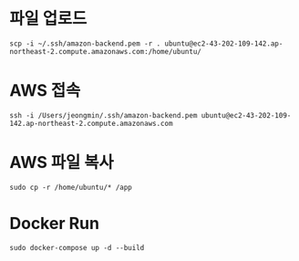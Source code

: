 # 파일 업로드
~~~
scp -i ~/.ssh/amazon-backend.pem -r . ubuntu@ec2-43-202-109-142.ap-northeast-2.compute.amazonaws.com:/home/ubuntu/
~~~

# AWS 접속
~~~
ssh -i /Users/jeongmin/.ssh/amazon-backend.pem ubuntu@ec2-43-202-109-142.ap-northeast-2.compute.amazonaws.com
~~~

# AWS 파일 복사
~~~
sudo cp -r /home/ubuntu/* /app
~~~

# Docker Run
~~~
sudo docker-compose up -d --build
~~~


